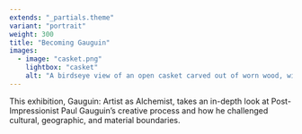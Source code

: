 ```yaml
---
extends: "_partials.theme"
variant: "portrait"
weight: 300
title: "Becoming Gauguin"
images:
  - image: "casket.png"
    lightbox: "casket"
    alt: "A birdseye view of an open casket carved out of worn wood, with torn pieces of leather on the inside cover. A small human figure is carved out of the inside of the casket, and a large crack is visible running through the length of the casket bottom."
---
```


This exhibition, Gauguin: Artist as Alchemist, takes an in-depth look at Post-Impressionist Paul Gauguin’s creative process and how he challenged cultural, geographic, and material boundaries.
